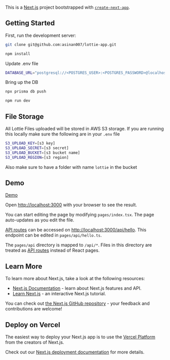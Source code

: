 This is a [Next.js](https://nextjs.org/) project bootstrapped with [`create-next-app`](https://github.com/vercel/next.js/tree/canary/packages/create-next-app).

## Getting Started

First, run the development server:

```bash
git clone git@github.com:asinan007/lottie-app.git

npm install
```

Update .env file

```bash
DATABASE_URL="postgresql://<POSTGRES_USER>:<POSTGRES_PASSWORD>@localhost:5432/<POSTGRES_DATABASE>?schema=public"
```

Bring up the DB

```bash
npx prisma db push

npm run dev
```

## File Storage

All Lottie Files uploaded will be stored in AWS S3 storage. If you are running this locally make sure the following are in your `.env` file
```bash
S3_UPLOAD_KEY=[s3 key]
S3_UPLOAD_SECRET=[s3 secret]
S3_UPLOAD_BUCKET=[s3 bucket name]
S3_UPLOAD_REGION=[s3 region]
```
Also make sure to have a folder with name `lottie` in the bucket

## Demo
[Demo](https://lottie-app.herokuapp.com/)

Open [http://localhost:3000](http://localhost:3000) with your browser to see the result.

You can start editing the page by modifying `pages/index.tsx`. The page auto-updates as you edit the file.

[API routes](https://nextjs.org/docs/api-routes/introduction) can be accessed on [http://localhost:3000/api/hello](http://localhost:3000/api/hello). This endpoint can be edited in `pages/api/hello.ts`.

The `pages/api` directory is mapped to `/api/*`. Files in this directory are treated as [API routes](https://nextjs.org/docs/api-routes/introduction) instead of React pages.

## Learn More

To learn more about Next.js, take a look at the following resources:

- [Next.js Documentation](https://nextjs.org/docs) - learn about Next.js features and API.
- [Learn Next.js](https://nextjs.org/learn) - an interactive Next.js tutorial.

You can check out [the Next.js GitHub repository](https://github.com/vercel/next.js/) - your feedback and contributions are welcome!

## Deploy on Vercel

The easiest way to deploy your Next.js app is to use the [Vercel Platform](https://vercel.com/new?utm_medium=default-template&filter=next.js&utm_source=create-next-app&utm_campaign=create-next-app-readme) from the creators of Next.js.

Check out our [Next.js deployment documentation](https://nextjs.org/docs/deployment) for more details.